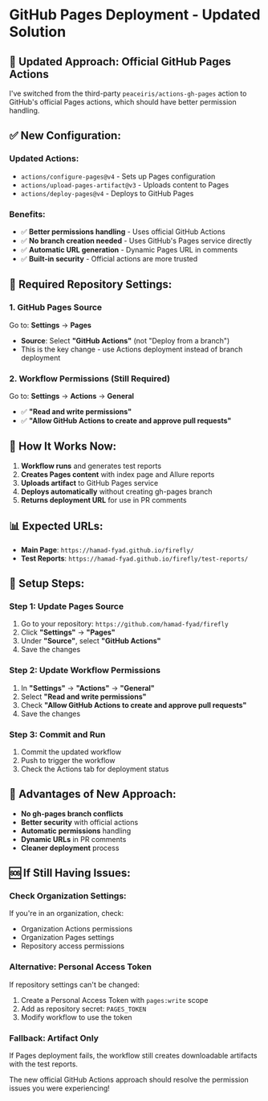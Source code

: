 # GitHub Pages Deployment - Updated Solution

## 🔄 **Updated Approach: Official GitHub Pages Actions**

I've switched from the third-party `peaceiris/actions-gh-pages` action to GitHub's official Pages actions, which should have better permission handling.

## ✅ **New Configuration:**

### **Updated Actions:**
- `actions/configure-pages@v4` - Sets up Pages configuration
- `actions/upload-pages-artifact@v3` - Uploads content to Pages
- `actions/deploy-pages@v4` - Deploys to GitHub Pages

### **Benefits:**
- ✅ **Better permissions handling** - Uses official GitHub Actions
- ✅ **No branch creation needed** - Uses GitHub's Pages service directly
- ✅ **Automatic URL generation** - Dynamic Pages URL in comments
- ✅ **Built-in security** - Official actions are more trusted

## 🎯 **Required Repository Settings:**

### **1. GitHub Pages Source**
Go to: **Settings** → **Pages**
- **Source**: Select **"GitHub Actions"** (not "Deploy from a branch")
- This is the key change - use Actions deployment instead of branch deployment

### **2. Workflow Permissions** (Still Required)
Go to: **Settings** → **Actions** → **General**
- ✅ **"Read and write permissions"**
- ✅ **"Allow GitHub Actions to create and approve pull requests"**

## 🚀 **How It Works Now:**

1. **Workflow runs** and generates test reports
2. **Creates Pages content** with index page and Allure reports
3. **Uploads artifact** to GitHub Pages service
4. **Deploys automatically** without creating gh-pages branch
5. **Returns deployment URL** for use in PR comments

## 📊 **Expected URLs:**

- **Main Page**: `https://hamad-fyad.github.io/firefly/`
- **Test Reports**: `https://hamad-fyad.github.io/firefly/test-reports/`

## 🔧 **Setup Steps:**

### **Step 1: Update Pages Source**
1. Go to your repository: `https://github.com/hamad-fyad/firefly`
2. Click **"Settings"** → **"Pages"**
3. Under **"Source"**, select **"GitHub Actions"**
4. Save the changes

### **Step 2: Update Workflow Permissions**
1. In **"Settings"** → **"Actions"** → **"General"**
2. Select **"Read and write permissions"**
3. Check **"Allow GitHub Actions to create and approve pull requests"**
4. Save the changes

### **Step 3: Commit and Run**
1. Commit the updated workflow
2. Push to trigger the workflow
3. Check the Actions tab for deployment status

## 🎉 **Advantages of New Approach:**

- **No gh-pages branch conflicts**
- **Better security** with official actions
- **Automatic permissions** handling
- **Dynamic URLs** in PR comments
- **Cleaner deployment** process

## 🆘 **If Still Having Issues:**

### **Check Organization Settings:**
If you're in an organization, check:
- Organization Actions permissions
- Organization Pages settings
- Repository access permissions

### **Alternative: Personal Access Token**
If repository settings can't be changed:
1. Create a Personal Access Token with `pages:write` scope
2. Add as repository secret: `PAGES_TOKEN`
3. Modify workflow to use the token

### **Fallback: Artifact Only**
If Pages deployment fails, the workflow still creates downloadable artifacts with the test reports.

The new official GitHub Actions approach should resolve the permission issues you were experiencing!